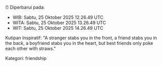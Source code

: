 ⏰ Diperbarui pada:
- WIB: Sabtu, 25 Oktober 2025 12.26.49 UTC
- WITA: Sabtu, 25 Oktober 2025 13.26.49 UTC
- WIT: Sabtu, 25 Oktober 2025 14.26.49 UTC

Kutipan Inspiratif:
"A stranger stabs you in the front, a friend stabs you in the back, a boyfriend stabs you in the heart, but best friends only poke each other with straws."


Kategori: friendship


